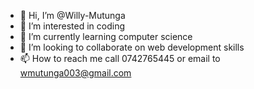 - 👋 Hi, I’m @Willy-Mutunga
- 👀 I’m interested in coding
- 🌱 I’m currently learning computer science
- 💞️ I’m looking to collaborate on web development skills
- 📫 How to reach me call 0742765445 or email to wmutunga003@gmail.com

<!---
Willy-Mutunga/Willy-Mutunga is a ✨ special ✨ repository because its `README.md` (this file) appears on your GitHub profile.
You can click the Preview link to take a look at your changes.
--->
